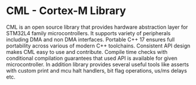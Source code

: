 # CML - Cortex-M Library

CML is an open source library that provides hardware abstraction layer for STM32L4 family microcontrollers. It supports variety of peripherals including DMA and non DMA interfaces. Portable C++ 17 ensures full portability across various of modern C++ toolchains. Consistent API design makes CML easy to use and contribute. Compile time checks with conditional compilation guarantees that used API is available for given microcontroller.
In addition library provides several useful tools like asserts with custom print and mcu halt handlers, bit flag operations, us/ms delays etc.
